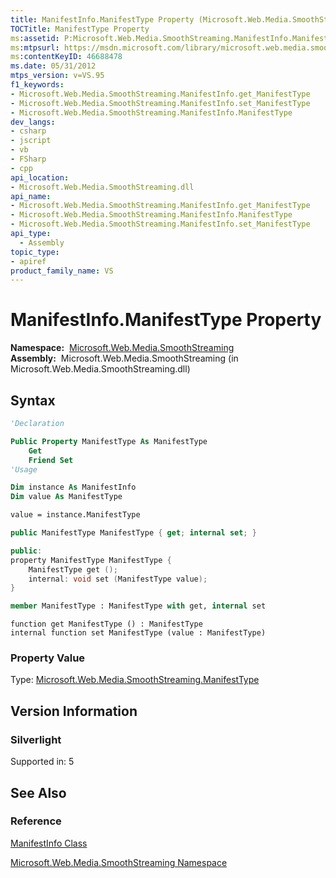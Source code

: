 ```yaml
---
title: ManifestInfo.ManifestType Property (Microsoft.Web.Media.SmoothStreaming)
TOCTitle: ManifestType Property
ms:assetid: P:Microsoft.Web.Media.SmoothStreaming.ManifestInfo.ManifestType
ms:mtpsurl: https://msdn.microsoft.com/library/microsoft.web.media.smoothstreaming.manifestinfo.manifesttype(v=VS.95)
ms:contentKeyID: 46688478
ms.date: 05/31/2012
mtps_version: v=VS.95
f1_keywords:
- Microsoft.Web.Media.SmoothStreaming.ManifestInfo.get_ManifestType
- Microsoft.Web.Media.SmoothStreaming.ManifestInfo.set_ManifestType
- Microsoft.Web.Media.SmoothStreaming.ManifestInfo.ManifestType
dev_langs:
- csharp
- jscript
- vb
- FSharp
- cpp
api_location:
- Microsoft.Web.Media.SmoothStreaming.dll
api_name:
- Microsoft.Web.Media.SmoothStreaming.ManifestInfo.get_ManifestType
- Microsoft.Web.Media.SmoothStreaming.ManifestInfo.ManifestType
- Microsoft.Web.Media.SmoothStreaming.ManifestInfo.set_ManifestType
api_type:
  - Assembly
topic_type:
- apiref
product_family_name: VS
---
```


# ManifestInfo.ManifestType Property

**Namespace:**  [Microsoft.Web.Media.SmoothStreaming](microsoft-web-media-smoothstreaming-namespace_1.md)  
**Assembly:**  Microsoft.Web.Media.SmoothStreaming (in Microsoft.Web.Media.SmoothStreaming.dll)

## Syntax

```vb
'Declaration

Public Property ManifestType As ManifestType
    Get
    Friend Set
'Usage

Dim instance As ManifestInfo
Dim value As ManifestType

value = instance.ManifestType
```

```csharp
public ManifestType ManifestType { get; internal set; }
```

```cpp
public:
property ManifestType ManifestType {
    ManifestType get ();
    internal: void set (ManifestType value);
}
```

``` fsharp
member ManifestType : ManifestType with get, internal set
```

```jscript
function get ManifestType () : ManifestType
internal function set ManifestType (value : ManifestType)
```

### Property Value

Type: [Microsoft.Web.Media.SmoothStreaming.ManifestType](manifesttype-enumeration-microsoft-web-media-smoothstreaming.md)  

## Version Information

### Silverlight

Supported in: 5  

## See Also

### Reference

[ManifestInfo Class](manifestinfo-class-microsoft-web-media-smoothstreaming_1.md)

[Microsoft.Web.Media.SmoothStreaming Namespace](microsoft-web-media-smoothstreaming-namespace_1.md)
